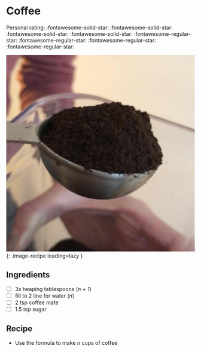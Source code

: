 # Coffee

<!-- rating=1; (User can specify rating on scale of 1-5) -->
<!-- AUTO-UserRating -->
Personal rating: :fontawesome-solid-star: :fontawesome-solid-star: :fontawesome-solid-star: :fontawesome-solid-star: :fontawesome-regular-star: :fontawesome-regular-star: :fontawesome-regular-star: :fontawesome-regular-star:
<!-- /AUTO-UserRating -->

<!-- name_image=coffee.jpeg; (User can specify image name) -->
<!-- AUTO-Image -->
![coffee.jpeg](./coffee.jpeg){: .image-recipe loading=lazy }
<!-- /AUTO-Image -->

## Ingredients

* [ ] 3x heaping tablespoons (*n + 1*)
* [ ] fill to 2 line for water (*n*)
* [ ] 2 tsp coffee mate
* [ ] 1.5 tsp sugar

## Recipe

* Use the formula to make *n* cups of coffee
